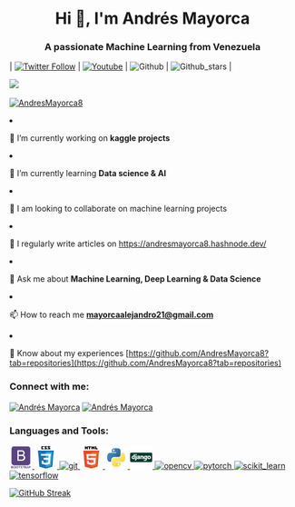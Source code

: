 

<h1 align="center">Hi 👋, I'm Andrés Mayorca</h1>
<h3 align="center">A passionate Machine Learning from Venezuela</h3>

| [![Twitter Follow](https://img.shields.io/twitter/follow/AndresCode8?color=%2322A0ED&label=Andres%20Code&logo=twitter&logoColor=%2322A0ED&style=for-the-badge)](https://twitter.com/AndresCode8) | 
[![Youtube](https://img.shields.io/youtube/channel/subscribers/UCMsffGZQyaHJSrOs6xp_-Zg?color=%23E05D44&label=Suscriptores&logo=YouTube&logoColor=%23E05D44&style=for-the-badge)](https://www.youtube.com/channel/UCMsffGZQyaHJSrOs6xp_-Zg) | 
![Github](https://img.shields.io/github/followers/AndresCode08?color=%231C1B1B&label=Seguidores&logo=Github&logoColor=%231C1B1B&style=for-the-badge) | 
![Github_stars](https://img.shields.io/github/stars/AndresCode08?color=%231C1B1B&label=Estrellas&logo=Github&logoColor=%231C1B1B&style=for-the-badge) | 

 
<img src="https://user-images.githubusercontent.com/70079260/141687329-68705fec-4122-41d7-916e-9e3a1f343eae.png" >

 
<p align="left"> <a href="https://github.com/ryo-ma/github-profile-trophy"><img src="https://github-profile-trophy.vercel.app/?username=AndresCode08&theme=darkhub" alt="AndresMayorca8" /></a> </p
    

- 🔭 I’m currently working on **kaggle projects**

- 🌱 I’m currently learning **Data science & AI**

- 👯 I am looking to collaborate on machine learning projects

- 📝 I regularly write articles on https://andresmayorca8.hashnode.dev/

- 💬 Ask me about **Machine Learning, Deep Learning & Data Science**

- 📫 How to reach me **mayorcaalejandro21@gmail.com**

- 📄 Know about my experiences [https://github.com/AndresMayorca8?tab=repositories](https://github.com/AndresMayorca8?tab=repositories)


<h3 align="left">Connect with me:</h3>
<p align="left">
<a href="https://twitter.com/AndresMayorca8" target="BLANK"><img align="center" src="https://raw.githubusercontent.com/rahuldkjain/github-profile-readme-generator/master/src/images/icons/Social/twitter.svg" alt="Andrés Mayorca" height="30" width="40" /></a>
<a href="https://www.kaggle.com/dataandres" target="BLANK"><img align="center" src="https://raw.githubusercontent.com/rahuldkjain/github-profile-readme-generator/master/src/images/icons/Social/kaggle.svg" alt="Andrés Mayorca" height="30" width="40" /></a>
</p>
  
<h3 align="left">Languages and Tools:</h3>
<a href="https://getbootstrap.com" target="BLANK"> <img src="https://raw.githubusercontent.com/devicons/devicon/master/icons/bootstrap/bootstrap-plain-wordmark.svg" alt="bootstrap" width="40" height="40"/> </a><a href="https://www.w3schools.com/css/" target="BLANK"> <img src="https://raw.githubusercontent.com/devicons/devicon/master/icons/css3/css3-original-wordmark.svg" alt="css3" width="40" height="40"/> </a><a href="https://git-scm.com/" target="BLANK"> <img src="https://www.vectorlogo.zone/logos/git-scm/git-scm-icon.svg" alt="git" width="40" height="40"/> </a> <a href="https://www.w3.org/html/" target="BLANK"> <img src="https://raw.githubusercontent.com/devicons/devicon/master/icons/html5/html5-original-wordmark.svg" alt="html5" width="40" height="40"/> </a><a href="https://www.python.org" target="BLANK"> <img src="https://raw.githubusercontent.com/devicons/devicon/master/icons/python/python-original.svg" alt="python" width="40" height="40"/> </a><a href="https://www.djangoproject.com/" target="BLANK"> <img src="https://raw.githubusercontent.com/devicons/devicon/master/icons/django/django-original.svg" alt="django" width="40" height="40"/> </a><a href="https://opencv.org/" target="_blank"> <img src="https://www.vectorlogo.zone/logos/opencv/opencv-icon.svg" alt="opencv" width="40" height="40"/> </a> <a href="https://pytorch.org/" target="_blank"> <img src="https://www.vectorlogo.zone/logos/pytorch/pytorch-icon.svg" alt="pytorch" width="40" height="40"/> </a> <a href="https://scikit-learn.org/" target="_blank"> <img src="https://upload.wikimedia.org/wikipedia/commons/0/05/Scikit_learn_logo_small.svg" alt="scikit_learn" width="40" height="40"/> </a> <a href="https://www.tensorflow.org" target="_blank"> <img src="https://www.vectorlogo.zone/logos/tensorflow/tensorflow-icon.svg" alt="tensorflow" width="40" height="40"/> </a> </p>




[![GitHub Streak](https://github-readme-streak-stats.herokuapp.com?user=AndresMayorca8&theme=dark&hide_border=true&date_format=M%20j%5B%2C%20Y%5D)](https://git.io/streak-stats)





